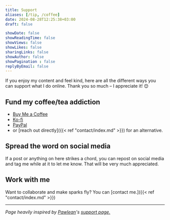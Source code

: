```yaml
---
title: Support
aliases: [/tip, /coffee]
date: 2024-08-28T12:25:38+03:00
draft: false

showDate: false
showReadingTime: false
showViews: false
showLikes: false
sharingLinks: false
showAuthor: false
showPagination : false
replyByEmail: false
---
```


If you enjoy my content and feel kind, here are all the different ways you can support what I do online. Thank you so much – I appreciate it! 😊

## Fund my coffee/tea addiction

- [Buy Me a Coffee](https://buymeacoffee.com/insidemordecai/)
- [Ko-fi](https://ko-fi.com/insidemordecai/)
- [PayPal](https://www.paypal.com/donate/?hosted_button_id=TMKDCYE64F7XW)
- or [reach out directly]({{< ref "contact/index.md" >}}) for an alternative. 

## Spread the word on social media

If a post or anything on here strikes a chord, you can repost on social media and tag me while at it to let me know. That will be very much appreciated. 

## Work with me

Want to collaborate and make sparks fly? You can [contact me.]({{< ref "contact/index.md" >}})


*** 

_Page heavily inspired by [Pawlean](https://www.pawlean.com/)'s [support page.](https://www.pawlean.com/support)_
